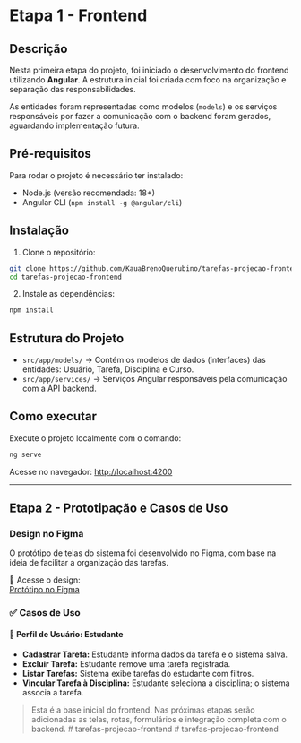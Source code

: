 # Etapa 1 - Frontend

## Descrição

Nesta primeira etapa do projeto, foi iniciado o desenvolvimento do frontend utilizando **Angular**. A estrutura inicial foi criada com foco na organização e separação das responsabilidades.

As entidades foram representadas como modelos (`models`) e os serviços responsáveis por fazer a comunicação com o backend foram gerados, aguardando implementação futura.

## Pré-requisitos

Para rodar o projeto é necessário ter instalado:

- Node.js (versão recomendada: 18+)
- Angular CLI (`npm install -g @angular/cli`)

## Instalação

1. Clone o repositório:

```bash
git clone https://github.com/KauaBrenoQuerubino/tarefas-projecao-frontend.git
cd tarefas-projecao-frontend
```

2. Instale as dependências:

```bash
npm install
```

## Estrutura do Projeto

- `src/app/models/` → Contém os modelos de dados (interfaces) das entidades: Usuário, Tarefa, Disciplina e Curso.
- `src/app/services/` → Serviços Angular responsáveis pela comunicação com a API backend.

## Como executar

Execute o projeto localmente com o comando:

```bash
ng serve
```

Acesse no navegador: [http://localhost:4200](http://localhost:4200)

---
## Etapa 2 - Prototipação e Casos de Uso

###  Design no Figma

O protótipo de telas do sistema foi desenvolvido no Figma, com base na ideia de facilitar a organização das tarefas.

🔗 Acesse o design:  
[ Protótipo no Figma](https://www.figma.com/design/ZD4IRkj7dlkTbNcE048tDu/TO-DO-LIST?node-id=0-1&t=L6qFahx4KQ1IRMtD-1)

### ✅ Casos de Uso

#### 👤 Perfil de Usuário: Estudante

- **Cadastrar Tarefa:** Estudante informa dados da tarefa e o sistema salva.
- **Excluir Tarefa:** Estudante remove uma tarefa registrada.
- **Listar Tarefas:** Sistema exibe tarefas do estudante com filtros.
- **Vincular Tarefa à Disciplina:** Estudante seleciona a disciplina; o sistema associa a tarefa.

> Esta é a base inicial do frontend. Nas próximas etapas serão adicionadas as telas, rotas, formulários e integração completa com o backend.
#   t a r e f a s - p r o j e c a o - f r o n t e n d  
 #   t a r e f a s - p r o j e c a o - f r o n t e n d  
 